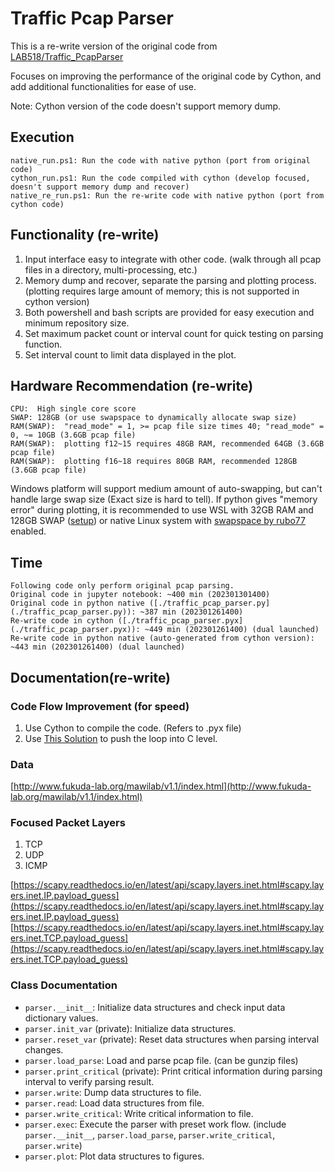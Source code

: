 # Traffic Pcap Parser

This is a re-write version of the original code from [LAB518/Traffic_PcapParser](https://github.com/Lab518/Traffic_PcapParser)

Focuses on improving the performance of the original code by Cython, and add additional functionalities for ease of use.

Note: Cython version of the code doesn't support memory dump.

## Execution

```
native_run.ps1: Run the code with native python (port from original code)
cython_run.ps1: Run the code compiled with cython (develop focused, doesn't support memory dump and recover)
native_re_run.ps1: Run the re-write code with native python (port from cython code)
```

## Functionality (re-write)

1. Input interface easy to integrate with other code. (walk through all pcap files in a directory, multi-processing, etc.)
2. Memory dump and recover, separate the parsing and plotting process. (plotting requires large amount of memory; this is not supported in cython version)
3. Both powershell and bash scripts are provided for easy execution and minimum repository size.
4. Set maximum packet count or interval count for quick testing on parsing function.
5. Set interval count to limit data displayed in the plot.

## Hardware Recommendation (re-write)

```
CPU:  High single core score
SWAP: 128GB (or use swapspace to dynamically allocate swap size)
RAM(SWAP):  "read_mode" = 1, >= pcap file size times 40; "read_mode" = 0, ~= 10GB (3.6GB pcap file)
RAM(SWAP):  plotting f12~15 requires 48GB RAM, recommended 64GB (3.6GB pcap file)
RAM(SWAP):  plotting f16~18 requires 80GB RAM, recommended 128GB (3.6GB pcap file)
```

Windows platform will support medium amount of auto-swapping, but can't handle large swap size (Exact size is hard to tell). If python gives "memory error" during plotting, it is recommended to use WSL with 32GB RAM and 128GB SWAP ([setup](https://youtu.be/Tu95sdnALJk?si=TzmAeBTVXM0doXC6)) or native Linux system with [swapspace by rubo77](https://unix.stackexchange.com/a/134372) enabled.

## Time

```
Following code only perform original pcap parsing.
Original code in jupyter notebook: ~400 min (202301301400)
Original code in python native ([./traffic_pcap_parser.py](./traffic_pcap_parser.py)): ~387 min (202301261400)
Re-write code in cython ([./traffic_pcap_parser.pyx](./traffic_pcap_parser.pyx)): ~449 min (202301261400) (dual launched)
Re-write code in python native (auto-generated from cython version): ~443 min (202301261400) (dual launched)
```

## Documentation(re-write)

### Code Flow Improvement (for speed)

1. Use Cython to compile the code. (Refers to .pyx file)
2. Use [This Solution](https://stackoverflow.com/questions/14456513/speed-up-python-loop-processing-packets) to push the loop into C level.

### Data

[http://www.fukuda-lab.org/mawilab/v1.1/index.html](http://www.fukuda-lab.org/mawilab/v1.1/index.html)

### Focused Packet Layers

1. TCP
2. UDP
3. ICMP

[https://scapy.readthedocs.io/en/latest/api/scapy.layers.inet.html#scapy.layers.inet.IP.payload_guess](https://scapy.readthedocs.io/en/latest/api/scapy.layers.inet.html#scapy.layers.inet.IP.payload_guess)  
[https://scapy.readthedocs.io/en/latest/api/scapy.layers.inet.html#scapy.layers.inet.TCP.payload_guess](https://scapy.readthedocs.io/en/latest/api/scapy.layers.inet.html#scapy.layers.inet.TCP.payload_guess)  

### Class Documentation

- ```parser.__init__```: Initialize data structures and check input data dictionary values.
- ```parser.init_var``` (private): Initialize data structures.
- ```parser.reset_var``` (private): Reset data structures when parsing interval changes.
- ```parser.load_parse```: Load and parse pcap file. (can be gunzip files)
- ```parser.print_critical``` (private): Print critical information during parsing interval to verify parsing result.
- ```parser.write```: Dump data structures to file.
- ```parser.read```: Load data structures from file.
- ```parser.write_critical```: Write critical information to file.
- ```parser.exec```: Execute the parser with preset work flow. (include ```parser.__init__```, ```parser.load_parse```, ```parser.write_critical```, ```parser.write```)
- ```parser.plot```: Plot data structures to figures.
